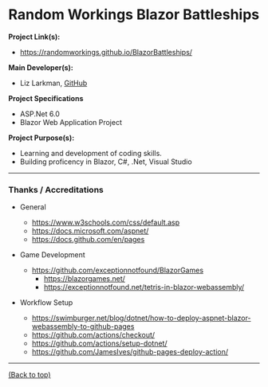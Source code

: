 # Random Workings Blazor Battleships

**Project Link(s):**
- https://randomworkings.github.io/BlazorBattleships/

**Main Developer(s):**
- Liz Larkman, [GitHub](https://github.com/RandomWorkings)

**Project Specifications**
- ASP.Net 6.0
- Blazor Web Application Project

**Project Purpose(s):**
- Learning and development of coding skills.
- Building proficency in Blazor, C#, .Net, Visual Studio

---
### Thanks / Accreditations

- General
  - https://www.w3schools.com/css/default.asp
  - https://docs.microsoft.com/aspnet/
  - https://docs.github.com/en/pages

- Game Development
  - https://github.com/exceptionnotfound/BlazorGames
    - https://blazorgames.net/
	- https://exceptionnotfound.net/tetris-in-blazor-webassembly/

- Workflow Setup
  - https://swimburger.net/blog/dotnet/how-to-deploy-aspnet-blazor-webassembly-to-github-pages
  - https://github.com/actions/checkout/
  - https://github.com/actions/setup-dotnet/
  - https://github.com/JamesIves/github-pages-deploy-action/

---
[(Back to top)](README.md)

